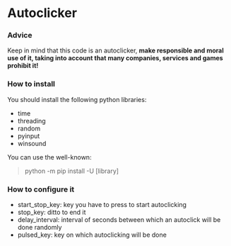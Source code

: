# Autoclicker 

### Advice
Keep in mind that this code is an autoclicker, ****make responsible and moral use of it, taking into account that many companies, services and games prohibit it!****

### How to install
You should install the following python libraries:
- time
- threading
- random
- pyinput
- winsound
  
You can use the well-known:
> python -m pip install -U [library]

### How to configure it
- start_stop_key: key you have to press to start autoclicking
- stop_key: ditto to end it
- delay_interval: interval of seconds between which an autoclick will be done randomly
- pulsed_key: key on which autoclicking will be done
